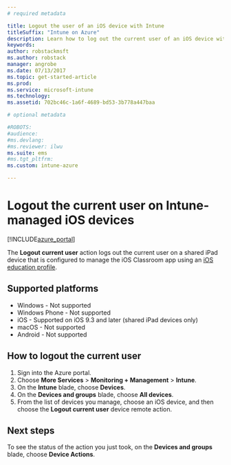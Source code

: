 ```yaml
---
# required metadata

title: Logout the user of an iOS device with Intune 
titleSuffix: "Intune on Azure"
description: Learn how to log out the current user of an iOS device with Intune."
keywords:
author: robstackmsft
ms.author: robstack
manager: angrobe
ms.date: 07/13/2017
ms.topic: get-started-article
ms.prod:
ms.service: microsoft-intune
ms.technology:
ms.assetid: 702bc46c-1a6f-4689-bd53-3b778a447baa

# optional metadata

#ROBOTS:
#audience:
#ms.devlang:
#ms.reviewer: ilwu
ms.suite: ems
#ms.tgt_pltfrm:
ms.custom: intune-azure

---
```


# Logout the current user on Intune-managed iOS devices


[!INCLUDE[azure_portal](./includes/azure_portal.md)]


The **Logout current user** action logs out the current user on a shared iPad device that is configured to manage the iOS Classroom app using an [iOS education profile](education-settings-configure-ios.md). 

## Supported platforms

- Windows - Not supported
- Windows Phone - Not supported
- iOS - Supported on iOS 9.3 and later (shared iPad devices only)
- macOS - Not supported
- Android - Not supported

## How to logout the current user

1.	Sign into the Azure portal.
2.	Choose **More Services** > **Monitoring + Management** > **Intune**.
3.	On the **Intune** blade, choose **Devices**.
4.	On the **Devices and groups** blade, choose **All devices**.
5.	From the list of devices you manage, choose an iOS device, and then choose the **Logout current user** device remote action.

## Next steps

To see the status of the action you just took, on the **Devices and groups** blade, choose **Device Actions**.

